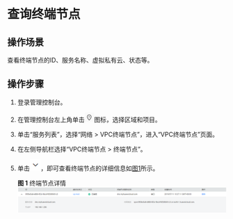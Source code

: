 # 查询终端节点<a name="zh-cn_topic_0131645190"></a>

## 操作场景<a name="section181381057185612"></a>

查看终端节点的ID、服务名称、虚拟私有云、状态等。

## 操作步骤<a name="section19334124820566"></a>

1.  登录管理控制台。
2.  在管理控制台左上角单击![](figures/d00356815-云计算开发部-公有云_IaaS-image-f1cac6ef-c4f7-462b-a7f1-85e988937e64-4.png)图标，选择区域和项目。
3.  单击“服务列表”，选择“网络 \> VPC终端节点”，进入“VPC终端节点”页面。
4.  在左侧导航栏选择“VPC终端节点 \> 终端节点”。
5.  单击![](figures/下拉箭头.png)，即可查看终端节点的详细信息如[图1](#zh-cn_topic_0162785419_fig49641514614)所示。

    **图 1**  终端节点详情<a name="zh-cn_topic_0162785419_fig49641514614"></a>  
    ![](figures/终端节点详情.png "终端节点详情")



